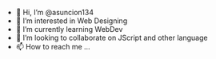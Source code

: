 - 👋 Hi, I’m @asuncion134
- 👀 I’m interested in Web Designing
- 🌱 I’m currently learning WebDev
- 💞️ I’m looking to collaborate on JScript and other language
- 📫 How to reach me ...

<!---
asuncion134/asuncion134 is a ✨ special ✨ repository because its `README.md` (this file) appears on your GitHub profile.
You can click the Preview link to take a look at your changes.
--->
